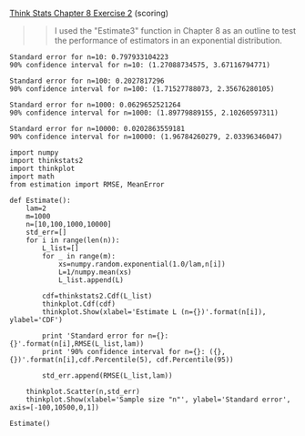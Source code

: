 [Think Stats Chapter 8 Exercise 2](http://greenteapress.com/thinkstats2/html/thinkstats2009.html#toc77) (scoring)

>> I used the "Estimate3" function in Chapter 8 as an outline to test the performance of estimators in an exponential distribution.  

```
Standard error for n=10: 0.797933104223  
90% confidence interval for n=10: (1.27088734575, 3.67116794771)  

Standard error for n=100: 0.2027817296  
90% confidence interval for n=100: (1.71527788073, 2.35676280105)  

Standard error for n=1000: 0.0629652521264  
90% confidence interval for n=1000: (1.89779889155, 2.10260597311)  

Standard error for n=10000: 0.0202863559181  
90% confidence interval for n=10000: (1.96784260279, 2.03396346047)  
```

```
import numpy
import thinkstats2
import thinkplot
import math
from estimation import RMSE, MeanError

def Estimate():
	lam=2
	m=1000
	n=[10,100,1000,10000]
	std_err=[]
	for i in range(len(n)):
		L_list=[]
		for _ in range(m):
			xs=numpy.random.exponential(1.0/lam,n[i])
			L=1/numpy.mean(xs)
			L_list.append(L)
	
		cdf=thinkstats2.Cdf(L_list)
		thinkplot.Cdf(cdf)
		thinkplot.Show(xlabel='Estimate L (n={})'.format(n[i]), ylabel='CDF')
	
		print 'Standard error for n={}: {}'.format(n[i],RMSE(L_list,lam))
		print '90% confidence interval for n={}: ({}, {})'.format(n[i],cdf.Percentile(5), cdf.Percentile(95))

		std_err.append(RMSE(L_list,lam))
	
	thinkplot.Scatter(n,std_err)
	thinkplot.Show(xlabel='Sample size "n"', ylabel='Standard error', axis=[-100,10500,0,1])
	
Estimate()
```
